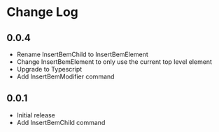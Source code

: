 # Change Log

## 0.0.4

- Rename InsertBemChild to InsertBemElement
- Change InsertBemElement to only use the current top level element 
- Upgrade to Typescript
- Add InsertBemModifier command


## 0.0.1

- Initial release
- Add InsertBemChild command